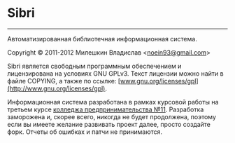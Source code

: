 # Sibri
- - -
Автоматизированная библиотечная информационная система.

Copyright © 2011-2012 Милешкин Владислав &#60;noein93@gmail.com&#62;

Sibri является свободным программным обеспечением и лицензирована на условиях GNU GPLv3. Текст лицензии можно найти в файле COPYING, а также по ссылке: [www.gnu.org/licenses/gpl](http://www.gnu.org/licenses/gpl).

Информационная система разработана в рамках курсовой работы на третьем курсе [колледжа предпринимательства №11](http://kp11.ru/).
Разработка заморожена и, скорее всего, никогда не будет продолжена, поэтому если вы имеете желание развивать проект далее, просто создайте форк.
Отчеты об ошибках и патчи не принимаются.
